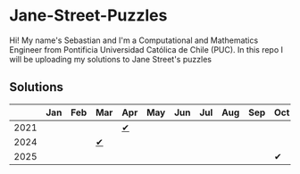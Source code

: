 # Jane-Street-Puzzles

Hi! My name's Sebastian and I'm a Computational and Mathematics Engineer from Pontificia Universidad Católica de Chile (PUC). In this repo I will be uploading my solutions to Jane Street's puzzles

## Solutions

|    |Jan | Feb | Mar | Apr | May | Jun | Jul | Aug | Sep | Oct | Nov | Dec|
|----|----|-----|-----|-----|-----|-----|-----|-----|-----|-----|-----|----|
|2021|    |     |     |[✔](https://github.com/sebaguerrap/Jane-Street-Puzzles/blob/main/2025-back/04-2021-Bracketology_101.ipynb)|     |     |     |     |     |     |     |     |
|2024|    |     |[✔](https://github.com/sebaguerrap/Jane-Street-Puzzles/blob/main/2025-back/03-2024-Hooks_10.ipynb)|     |     |     |     |     |     |     |     |     |
|2025|    |     |     |     |     |     |     |     |     |✔  |     |     |
